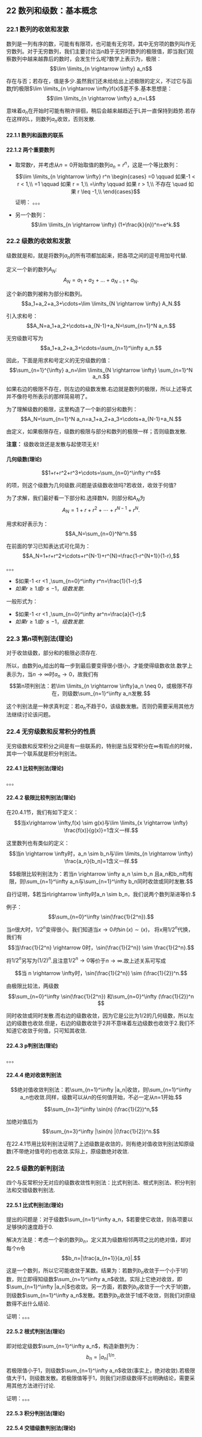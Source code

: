 ## 22 数列和级数：基本概念

### 22.1 数列的收敛和发散
数列是一列有序的数，可能有有限项，也可能有无穷项，其中无穷项的数列叫作无穷数列。对于无穷数列，我们主要讨论当$n$趋于无穷时数列的极限值，即当我们观察数列中越来越靠后的数时，会发生什么呢?数学上表示为，极限：
$$\lim \limits_{n \rightarrow \infty} a_n$$

存在与否；若存在，值是多少.虽然我们还未给给出上述极限的定义，不过它与函数$f$的极限$\lim \limits_{n \rightarrow \infty}f(x)$差不多.基本思想是：
$$\lim \limits_{n \rightarrow \infty} a_n=L$$

意味着$a_n$在开始时可能有稍许徘徊，稍后会越来越趋近于L并一直保持到趋势.若存在这样的L，则数列${a_n}$收敛，否则发散.

#### 22.1.1 数列和函数的联系




#### 22.1.2 两个重要数列
- 取常数$r$，并考虑从$n=0$开始取值的数列$a_n=r^n$，这是一个等比数列：
$$\lim \limits_{n \rightarrow \infty} r^n \begin{cases}
    =0 \qquad 如果-1 < r  < 1,\\
    =1 \qquad 如果 r  = 1,\\
    =\infty \qquad 如果 r > 1,\\
    不存在 \quad 如果 r \leq -1,\\
\end{cases}$$
证明：
。。。

- 另一个数列：
$$\lim \limits_{n \rightarrow \infty} (1+\frac{k}{n})^n=e^k.$$

### 22.2 级数的收敛和发散
级数就是和，就是将数列$a_n$的所有项都加起来，把各项之间的逗号用加号代替.

定义一个新的数列${A_N}:$
$$A_N=a_1+a_2+...+a_{N-1}+a_N.$$

这个新的数列被称为部分和数列。
$$a_1+a_2+a_3+\cdots=\lim \limits_{N \rightarrow \infty} A_N.$$

引入求和号：
$$A_N=a_1+a_2+\cdots+a_{N-1}+a_N=\sum_{n=1}^N a_n.$$

无穷级数可写为
$$a_1+a_2+a_3+\cdots=\sum_{n=1}^\infty a_n.$$

因此，下面是用求和号定义的无穷级数的值：
$$\sum_{n=1}^{\infty} a_n=\lim \limits_{N \rightarrow \infty} \sum_{n=1}^N a_n.$$

如果右边的极限不存在，则左边的级数发散.右边就是数列的极限，所以上述等式并不像符号所表示的那样简易明了。

为了理解级数的极限，这里构造了一个新的部分和数列：
$$A_N=\sum_{n=1}^N a_n=a_1+a_2+a_3+\cdots+a_{N-1}+a_N.$$

由定义，如果极限存在，级数的极限与部分和数列的极限一样；否则级数发散.

**注意：** 级数收敛还是发散与起使项无关!

#### 几何级数(理论)
$$1+r+r^2+r^3+\cdots=\sum_{n=0}^\infty r^n$$

的项，则这个级数为几何级数.问题是该级数收敛吗?若收敛，收敛于何值?

为了求解，我们最好看一下部分和.选择数N，则部分和$A_N$为
$$A_N=1+r+r^2+\cdots+r^{N-1}+r^{N}.$$

用求和好表示为：
$$A_N=\sum_{n=0}^Nr^n.$$

在前面的学习已知表达式可化简为：
$$A_N=1+r+r^2+\cdots+r^{N-1}+r^{N}=\frac{1-r^{N+1}}{1-r},$$

。。。
- $如果-1 <r <1 ,\sum_{n=0}^\infty r^n=\frac{1}{1-r};$
- $如果r\geq 1 或 r \leq -1，级数发散.$

一般形式为：
- $如果-1 <r <1 ,\sum_{n=0}^\infty ar^n=\frac{a}{1-r};$
- $如果r\geq 1 或 r \leq -1，级数发散.$

### 22.3 第$n$项判别法(理论)
对于收敛级数，部分和的极限必须存在.

所以，由数列${a_n}$给出的每一步到最后要变得很小很小，才能使得级数收敛.数学上表示为，当$n \rightarrow \infty$时$a_n \rightarrow 0$，故我们有
$$第n项判别法：若\lim \limits_{n \rightarrow \infty}a_n \neq 0，或极限不存在，则级数\sum_{n=1}^\infty a_n发散.$$

这个判别法是一种求真判定：若$a_n$不趋于0，该级数发散。否则仍需要采用其他方法继续讨论该问题。


### 22.4 无穷级数和反常积分的性质
无穷级数和反常积分之间是有一些联系的，特别是当反常积分在$\infty$有瑕点的时候，其中一个联系就是积分判别法。
#### 22.4.1 比较判别法(理论)
。。。






#### 22.4.2 极限比较判别法(理论)
在20.4.1节，我们有如下定义：
$$当x\rightarrow \infty,f(x) \sim g(x)与\lim \limits_{x \rightarrow \infty} \frac{f(x)}{g(x)}=1含义一样.$$

这里数列也有类似的定义：
$$当n \rightarrow \infty时，a_n \sim b_n与\lim \limits_{n \rightarrow \infty} \frac{a_n}{b_n}=1含义一样.$$

$$极限比较判别法为：若当n \rightarrow \infty a_n \sim b_n 且a_n和b_n均有限，则\sum_{n=1}^\infty a_n与\sum_{n=1}^\infty b_n同时收敛或同时发散.$$

自行证明，$若当n\rightarrow \infty时a_n \sim b_n，我们说两个数列渐进等价.$

例子：
$$\sum_{n=0}^\infty \sin(\frac{1}{2^n}).$$

当$n$很大时，$1/2^n$变得很小。我们知道当$x\rightarrow 0时\sin(x) \sim (x)，$ 将$x$用$1/2^n$代换，我们有
$$当\frac{1}{2^n} \rightarrow 0时，\sin(\frac{1}{2^n}) \sim \frac{1}{2^n}.$$

将$1/2^n$另写为$(1/2)^n$.且注意$1/2^n \rightarrow 0$等价于$n \rightarrow \infty$.故上述关系可写成

$$当 n \rightarrow \infty时，\sin(\frac{1}{2^n}) \sim (\frac{1}{2})^n.$$

由极限比较法，两级数
$$\sum_{n=0}^\infty \sin(\frac{1}{2^n}) 和\sum_{n=0}^\infty (\frac{1}{2})^n $$

同时收敛或同时发散.而右边的级数收敛，因为它是公比为1/2的几何级数，所以左边的级数也收敛.但是，右边的级数收敛于2并不意味着左边级数也收敛于2.我们不知道它收敛于何值，只可知其收敛.

#### 22.4.3 p判别法(理论)
。。。

#### 22.4.4 绝对收敛判别法
$$绝对值收敛判别法：若\sum_{n=1}^\infty |a_n|收敛，则\sum_{n=1}^\infty a_n也收敛.同样，级数可以从n的任何值开始，不必一定从n=1开始.$$

$$\sum_{n=3}^\infty \sin(n) (\frac{1}{2})^n,$$

加绝对值后为
$$\sum_{n=3}^\infty |\sin(n) |(\frac{1}{2})^n.$$

在22.4.1节用比较判别法证明了上述级数是收敛的，则有绝对值收敛判别法知原级数(不带绝对值号的)也收敛.实际上，原级数绝对收敛.

### 22.5 级数的新判别法
四个与反常积分无对应的级数收敛性判别法：比式判别法、根式判别法、积分判别法和交错级数判别法.
#### 22.5.1 比式判别法(理论)
提出的问题是：对于级数$\sum_{n=1}^\infty a_n，$若要使它收敛，则各项要以足够快的速度趋于0.

解决方法是：考虑一个新的数列$b_n$，定义其为级数相邻两项之比的绝对值，即对每个n令
$$b_n=|\frac{a_{n+1}}{a_n}|.$$

这是一个数列，所以它可能收敛于某数。结果为：若数列${b_n}$收敛于一个小于1的数，则立即得知级数$\sum_{n=1}^\infty a_n$收敛。实际上它绝对收敛，即$\sum_{n=1}^\infty |a_n|$也收敛。另一方面，若数列$b_n$收敛于一个大于1的数，则级数$\sum_{n=1}^\infty a_n$发散。若数列${b_n}$收敛于1或不收敛，则我们对原级数得不出什么结论.

证明：。。。

#### 22.5.2 根式判别法(理论)


即对给定级数$\sum_{n=1}^\infty a_n$，构造新数列为：
$$b_n=|a_n|^{1/n}.$$

若极限值小于1，则级数$\sum_{n=1}^\infty a_n$收敛(事实上，绝对收敛).若极限值大于1，则级数发散。若极限值等于1，则我们对原级数得不出明确结论，需要采用其他方法进行讨论.

证明：。。。



#### 22.5.3 积分判别法(理论)







#### 22.5.4 交错级数判别法(理论)


